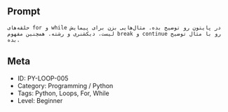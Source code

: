 ## Prompt

```
حلقه‌های for و while در پایتون رو توضیح بده. مثال‌هایی بزن برای پیمایش لیست، دیکشنری و رشته. همچنین مفهوم break و continue رو با مثال توضیح بده.
```

## Meta

- ID: PY-LOOP-005  
- Category: Programming / Python  
- Tags: Python, Loops, For, While  
- Level: Beginner
